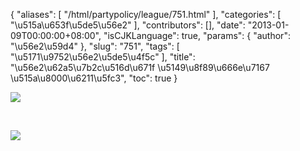{
    "aliases": [
        "/html/partypolicy/league/751.html"
    ],
    "categories": [
        "\u515a\u653f\u5de5\u56e2"
    ],
    "contributors": [],
    "date": "2013-01-09T00:00:00+08:00",
    "isCJKLanguage": true,
    "params": {
        "author": "\u56e2\u59d4"
    },
    "slug": "751",
    "tags": [
        "\u5171\u9752\u56e2\u5de5\u4f5c"
    ],
    "title": "\u56e2\u62a5\u7b2c\u516d\u671f \u5149\u8f89\u666e\u7167 \u515a\u8000\u6211\u5fc3",
    "toc": true
}

![](https://cdn.tfls.online/mirror/full/5a3b2fc068c453574d22d35fe56305d915ae0fed.jpg)




  




![](https://cdn.tfls.online/mirror/full/ea9a9612ac3881248129933975a4cb2bc6bc5861.jpg)


